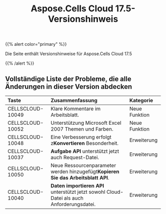 ﻿---
title: Aspose.Cells Cloud 17.5-Versionshinweis
second_title: Aspose.Cells Cloud Documen
type: docs
url: /de/aspose-cells-cloud-17-5-release-notes/
aliases: [/aspose-cells-for-cloud-17-5-release-notes/]
description: Aspose.Cells Cloud unterstützt Excel zum Erstellen, Konvertieren, Zusammenführen, Aufteilen, Schützen, inneren Objektvorgang usw
weight: 70
---
{{% alert color="primary" %}} 

Die Seite enthält Versionshinweise für Aspose.Cells Cloud 17.5

{{% /alert %}} 


## **Vollständige Liste der Probleme, die alle Änderungen in dieser Version abdecken**

|**Taste**|**Zusammenfassung**|**Kategorie**|
|:- |:- |:- |
|CELLSCLOUD-10049|Klare Kommentare im Arbeitsblatt.|Neue Funktion|
|CELLSCLOUD-10052|Unterstützung Microsoft Excel 2007 Themen und Farben.|Neue Funktion|
|CELLSCLOUD-10048| Eine Verbesserung erfolgt z**Konvertieren** Besonderheit.|Erweiterung|
|CELLSCLOUD-10037|**Aufgabe API** unterstützt jetzt auch Request-Datei.|Erweiterung|
|CELLSCLOUD-10050| Neue Ressourcenparameter werden hinzugefügt**Kopieren Sie das Arbeitsblatt API**.|Erweiterung|
|CELLSCLOUD-10040|**Daten importieren API** unterstützt jetzt sowohl Cloud-Datei als auch Anforderungsdatei.|Erweiterung|

